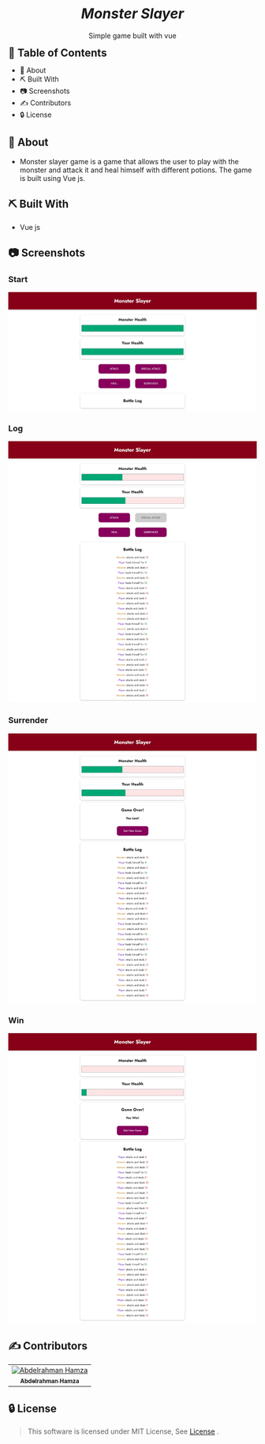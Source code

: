 <div align="center">
</div>

<div align="center">
    <h1 align='center'><i>Monster Slayer</i></h1>
    <p> Simple game built with vue </p>
</div>

<h2 style="display:inline">📝 Table of Contents</h2>

- 📑 About
- ⛏️ Built With
- 📷 Screenshots
- ✍️ Contributors
- 🔒 License

## 📑 About

- Monster slayer game is a game that allows the user to play with the monster and attack it and heal himself with different potions. The game is built using Vue js.

## ⛏️ Built With

- Vue js

## 📷 Screenshots

### Start

![start](./images/start.jpeg)

### Log

![log](./images/log.jpeg)

### Surrender

![surrender](./images/surrender.jpeg)

### Win

![win](./images/win.jpeg)


## ✍️ Contributors

<table>
  <tr>

<td align="center">
<a href="https://github.com/Abd-ELrahmanHamza" target="_black">
<img src="https://avatars.githubusercontent.com/u/68310502?v=4" width="150px;" alt="Abdelrahman Hamza"/><br /><sub><b>Abdelrahman Hamza</b></sub></a><br />
</td>

</tr>
 </table>

## 🔒 License <a name = "license"></a>

> This software is licensed under MIT License, See [License](https://github.com/CMP24-SWE-TEAM3/Front-End/blob/main/LICENSE) .
